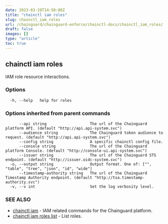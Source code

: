 ```yaml
---
date: 2023-03-28T14:50:08Z
title: "chainctl iam roles"
slug: chainctl_iam_roles
url: /chainguard/chainguard-enforce/chainctl-docs/chainctl_iam_roles/
draft: false
images: []
type: "article"
toc: true
---
```

## chainctl iam roles

IAM role resource interactions.

### Options

```
  -h, --help   help for roles
```

### Options inherited from parent commands

```
      --api string                   The url of the Chainguard platform API. (default "http://api.api-system.svc")
      --audience string              The Chainguard token audience to request. (default "http://api.api-system.svc")
      --config string                A specific chainctl config file.
      --console string               The url of the Chainguard platform Console. (default "http://console-ui.api-system.svc")
      --issuer string                The url of the Chainguard STS endpoint. (default "http://issuer.oidc-system.svc")
  -o, --output string                Output format. One of: ["", "table", "tree", "json", "id", "wide"]
      --timestamp-authority string   The url of the Chainguard Timestamp Authority endpoint. (default "http://tsa.timestamp-authority.svc")
  -v, --v int                        Set the log verbosity level.
```

### SEE ALSO

* [chainctl iam](/chainguard/chainguard-enforce/chainctl-docs/chainctl_iam/)	 - IAM related commands for the Chainguard platform.
* [chainctl iam roles list](/chainguard/chainguard-enforce/chainctl-docs/chainctl_iam_roles_list/)	 - List roles.

